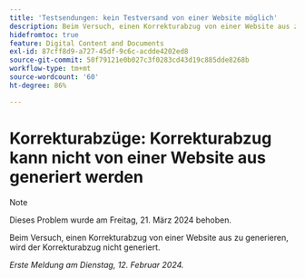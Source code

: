 ```yaml
---
title: 'Testsendungen: kein Testversand von einer Website möglich'
description: Beim Versuch, einen Korrekturabzug von einer Website aus zu generieren, wird der Korrekturabzug nicht generiert.
hidefromtoc: true
feature: Digital Content and Documents
exl-id: 87cff8d9-a727-45df-9c6c-acdde4202ed8
source-git-commit: 50f79121e0b027c3f0283cd43d19c885dde8268b
workflow-type: tm+mt
source-wordcount: '60'
ht-degree: 86%

---
```


# Korrekturabzüge: Korrekturabzug kann nicht von einer Website aus generiert werden

>[!NOTE]
>
>Dieses Problem wurde am Freitag, 21. März 2024 behoben.

Beim Versuch, einen Korrekturabzug von einer Website aus zu generieren, wird der Korrekturabzug nicht generiert.

_Erste Meldung am Dienstag, 12. Februar 2024._
